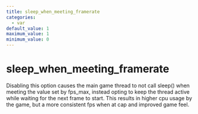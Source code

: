 ```yaml
---
title: sleep_when_meeting_framerate
categories:
  - var
default_value: 1
maximum_value: 1
minimum_value: 0
---
```


# sleep_when_meeting_framerate

Disabling this option causes the main game thread to not call sleep() when meeting the value set by fps_max, instead opting to keep the thread active while waiting for the next frame to start. This results in higher cpu usage by the game, but a more consistent fps when at cap and improved game feel.
